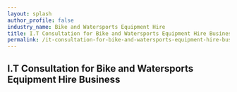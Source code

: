 ```yaml
---
layout: splash 
author_profile: false 
industry_name: Bike and Watersports Equipment Hire
title: I.T Consultation for Bike and Watersports Equipment Hire Business
permalink: /it-consultation-for-bike-and-watersports-equipment-hire-business
---
```


## I.T Consultation for Bike and Watersports Equipment Hire Business